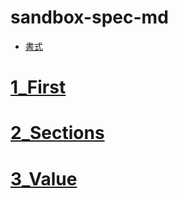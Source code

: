 sandbox-spec-md
============

* [書式](http://leebyron.com/spec-md/)

# [1_First](./specs/1_first.md)

# [2_Sections](./specs/2_sections.md)

# [3_Value](./specs/3_value.md)
